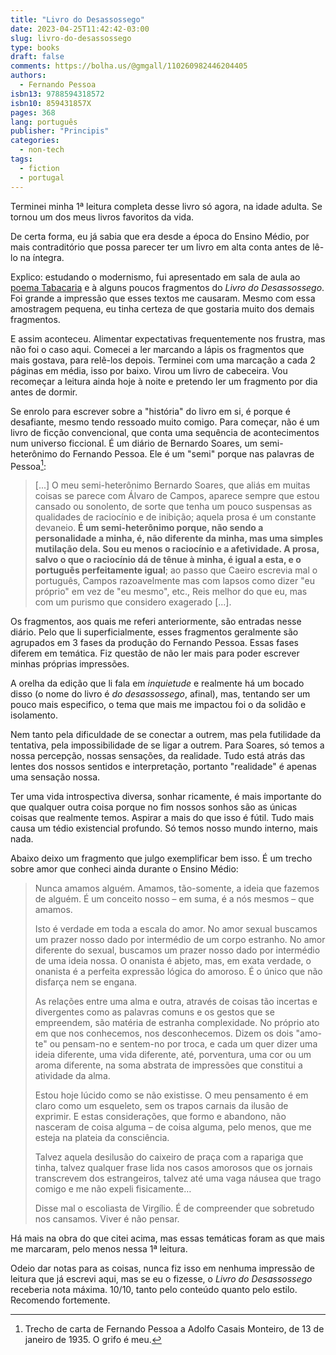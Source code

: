 ```yaml
---
title: "Livro do Desassossego"
date: 2023-04-25T11:42:42-03:00
slug: livro-do-desassossego
type: books
draft: false
comments: https://bolha.us/@gmgall/110260982446204405
authors:
  - Fernando Pessoa
isbn13: 9788594318572
isbn10: 859431857X
pages: 368
lang: português
publisher: "Principis"
categories:
  - non-tech
tags:
  - fiction
  - portugal
---
```

Terminei minha 1ª leitura completa desse livro só agora, na idade adulta. Se tornou um dos meus livros favoritos da vida.

De certa forma, eu já sabia que era desde a época do Ensino Médio, por mais contraditório que possa parecer ter um livro em alta conta antes de lê-lo na íntegra.

Explico: estudando o modernismo, fui apresentado em sala de aula ao [poema Tabacaria](http://arquivopessoa.net/textos/163) e à alguns poucos fragmentos do *Livro do Desassossego*. Foi grande a impressão que esses textos me causaram. Mesmo com essa amostragem pequena, eu tinha certeza de que gostaria muito dos demais fragmentos.

E assim aconteceu. Alimentar expectativas frequentemente nos frustra, mas não foi o caso aqui. Comecei a ler marcando a lápis os fragmentos que mais gostava, para relê-los depois. Terminei com uma marcação a cada 2 páginas em média, isso por baixo. Virou um livro de cabeceira. Vou recomeçar a leitura ainda hoje à noite e pretendo ler um fragmento por dia antes de dormir.

Se enrolo para escrever sobre a "história" do livro em si, é porque é desafiante, mesmo tendo ressoado muito comigo. Para começar, não é um livro de ficção convencional, que conta uma sequência de acontecimentos num universo ficcional. É um diário de Bernardo Soares, um semi-heterônimo do Fernando Pessoa. Ele é um "semi" porque nas palavras de Pessoa[^1]:

> [...] O meu semi-heterônimo Bernardo Soares, que aliás em muitas coisas se parece com Álvaro de Campos, aparece sempre que estou cansado ou sonolento, de sorte que tenha um pouco suspensas as qualidades de raciocínio e de inibição; aquela prosa é um constante devaneio. **É um semi-heterônimo porque, não sendo a personalidade a minha, é, não diferente da minha, mas uma simples mutilação dela. Sou eu menos o raciocínio e a afetividade. A prosa, salvo o que o raciocínio dá de tênue à minha, é igual a esta, e o português perfeitamente igual**; ao passo que Caeiro escrevia mal o português, Campos razoavelmente mas com lapsos como dizer "eu próprio" em vez de "eu mesmo", etc., Reis melhor do que eu, mas com um purismo que considero exagerado [...].

Os fragmentos, aos quais me referi anteriormente, são entradas nesse diário. Pelo que li superficialmente, esses fragmentos geralmente são agrupados em 3 fases da produção do Fernando Pessoa. Essas fases diferem em temática. Fiz questão de não ler mais para poder escrever minhas próprias impressões.

A orelha da edição que li fala em *inquietude* e realmente há um bocado disso (o nome do livro é *do desassossego*, afinal), mas, tentando ser um pouco mais especifico, o tema que mais me impactou foi o da solidão e isolamento.

Nem tanto pela dificuldade de se conectar a outrem, mas pela futilidade da tentativa, pela impossibilidade de se ligar a outrem. Para Soares, só temos a nossa percepção, nossas sensações, da realidade. Tudo está atrás das lentes dos nossos sentidos e interpretação, portanto "realidade" é apenas uma sensação nossa.

Ter uma vida introspectiva diversa, sonhar ricamente, é mais importante do que qualquer outra coisa porque no fim nossos sonhos são as únicas coisas que realmente temos. Aspirar a mais do que isso é fútil. Tudo mais causa um tédio existencial profundo. Só temos nosso mundo interno, mais nada.

Abaixo deixo um fragmento que julgo exemplificar bem isso. É um trecho sobre amor que conheci ainda durante o Ensino Médio:

> Nunca amamos alguém. Amamos, tão-somente, a ideia que fazemos de alguém. É um conceito nosso – em suma, é a nós mesmos – que amamos.
> 
> Isto é verdade em toda a escala do amor. No amor sexual buscamos um prazer nosso dado por intermédio de um corpo estranho. No amor diferente do sexual, buscamos um prazer nosso dado por intermédio de uma ideia nossa. O onanista é abjeto, mas, em exata verdade, o onanista é a perfeita expressão lógica do amoroso. É o único que não disfarça nem se engana.
> 
> As relações entre uma alma e outra, através de coisas tão incertas e divergentes como as palavras comuns e os gestos que se empreendem, são matéria de estranha complexidade. No próprio ato em que nos conhecemos, nos desconhecemos. Dizem os dois "amo-te" ou pensam-no e sentem-no por troca, e cada um quer dizer uma ideia diferente, uma vida diferente, até, porventura, uma cor ou um aroma diferente, na soma abstrata de impressões que constitui a atividade da alma.
> 
> Estou hoje lúcido como se não existisse. O meu pensamento é em claro como um esqueleto, sem os trapos carnais da ilusão de exprimir. E estas considerações, que formo e abandono, não nasceram de coisa alguma – de coisa alguma, pelo menos, que me esteja na plateia da consciência.
> 
> Talvez aquela desilusão do caixeiro de praça com a rapariga que tinha, talvez qualquer frase lida nos casos amorosos que os jornais transcrevem dos estrangeiros, talvez até uma vaga náusea que trago comigo e me não expeli fisicamente…
> 
> Disse mal o escoliasta de Virgílio. É de compreender que sobretudo nos cansamos. Viver é não pensar.

Há mais na obra do que citei acima, mas essas temáticas foram as que mais me marcaram, pelo menos nessa 1ª leitura.

Odeio dar notas para as coisas, nunca fiz isso em nenhuma impressão de leitura que já escrevi aqui, mas se eu o fizesse, o *Livro do Desassossego* receberia nota máxima. 10/10, tanto pelo conteúdo quanto pelo estilo. Recomendo fortemente.

[^1]: Trecho de carta de Fernando Pessoa a Adolfo Casais Monteiro, de 13 de janeiro de 1935. O grifo é meu.
